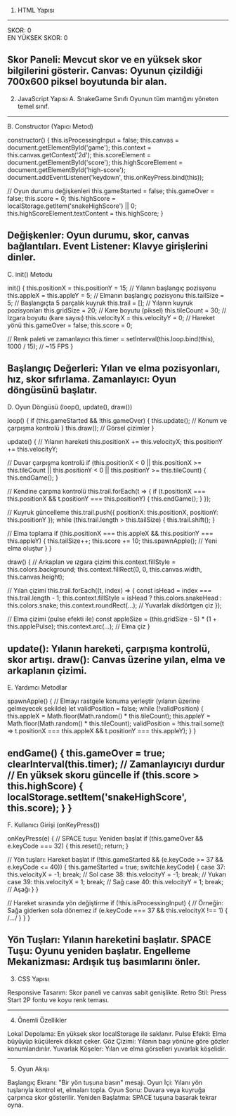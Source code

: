 1. HTML Yapısı
----------------------------------------------------------------------------------------------------------
<div class="game-container">
  <div class="score-panel">
    <div>SKOR: <span id="score">0</span></div>
    <div>EN YÜKSEK SKOR: <span id="high-score">0</span></div>
  </div>
  <canvas id="game" width="700" height="600"></canvas>
</div>

Skor Paneli: Mevcut skor ve en yüksek skor bilgilerini gösterir.
Canvas: Oyunun çizildiği 700x600 piksel boyutunda bir alan.
----------------------------------------------------------------------------------------------------------
2. JavaScript Yapısı
A. SnakeGame Sınıfı
Oyunun tüm mantığını yöneten temel sınıf.
----------------------------------------------------------------------------------------------------------
B. Constructor (Yapıcı Metod)

constructor() {
  this.isProcessingInput = false;
  this.canvas = document.getElementById('game');
  this.context = this.canvas.getContext('2d');
  this.scoreElement = document.getElementById('score');
  this.highScoreElement = document.getElementById('high-score');
  document.addEventListener('keydown', this.onKeyPress.bind(this));
  
  // Oyun durumu değişkenleri
  this.gameStarted = false;
  this.gameOver = false;
  this.score = 0;
  this.highScore = localStorage.getItem('snakeHighScore') || 0;
  this.highScoreElement.textContent = this.highScore;
}

Değişkenler: Oyun durumu, skor, canvas bağlantıları.
Event Listener: Klavye girişlerini dinler.
----------------------------------------------------------------------------------------------------------
C. init() Metodu

init() {
  this.positionX = this.positionY = 15; // Yılanın başlangıç pozisyonu
  this.appleX = this.appleY = 5;        // Elmanın başlangıç pozisyonu
  this.tailSize = 5;                    // Başlangıçta 5 parçalık kuyruk
  this.trail = [];                      // Yılanın kuyruk pozisyonları
  this.gridSize = 20;                   // Kare boyutu (piksel)
  this.tileCount = 30;                  // Izgara boyutu (kare sayısı)
  this.velocityX = this.velocityY = 0;  // Hareket yönü
  this.gameOver = false;
  this.score = 0;
  
  // Renk paleti ve zamanlayıcı
  this.timer = setInterval(this.loop.bind(this), 1000 / 15); // ~15 FPS
}

Başlangıç Değerleri: Yılan ve elma pozisyonları, hız, skor sıfırlama.
Zamanlayıcı: Oyun döngüsünü başlatır.
----------------------------------------------------------------------------------------------------------
D. Oyun Döngüsü (loop(), update(), draw())

loop() {
  if (this.gameStarted && !this.gameOver) {
    this.update(); // Konum ve çarpışma kontrolü
  }
  this.draw();     // Görsel çizimler
}

update() {
  // Yılanın hareketi
  this.positionX += this.velocityX;
  this.positionY += this.velocityY;

  // Duvar çarpışma kontrolü
  if (this.positionX < 0 || this.positionX >= this.tileCount || 
      this.positionY < 0 || this.positionY >= this.tileCount) {
    this.endGame();
  }

  // Kendine çarpma kontrolü
  this.trail.forEach(t => {
    if (t.positionX === this.positionX && t.positionY === this.positionY) {
      this.endGame();
    }
  });

  // Kuyruk güncelleme
  this.trail.push({ positionX: this.positionX, positionY: this.positionY });
  while (this.trail.length > this.tailSize) {
    this.trail.shift();
  }

  // Elma toplama
  if (this.positionX === this.appleX && this.positionY === this.appleY) {
    this.tailSize++;
    this.score += 10;
    this.spawnApple(); // Yeni elma oluştur
  }
}

draw() {
  // Arkaplan ve ızgara çizimi
  this.context.fillStyle = this.colors.background;
  this.context.fillRect(0, 0, this.canvas.width, this.canvas.height);

  // Yılan çizimi
  this.trail.forEach((t, index) => {
    const isHead = index === this.trail.length - 1;
    this.context.fillStyle = isHead ? this.colors.snakeHead : this.colors.snake;
    this.context.roundRect(...); // Yuvarlak dikdörtgen çiz
  });

  // Elma çizimi (pulse efekti ile)
  const appleSize = (this.gridSize - 5) * (1 + this.applePulse);
  this.context.arc(...); // Elma çiz
}

update(): Yılanın hareketi, çarpışma kontrolü, skor artışı.
draw(): Canvas üzerine yılan, elma ve arkaplanın çizimi.
----------------------------------------------------------------------------------------------------------
E. Yardımcı Metodlar

spawnApple() {
  // Elmayı rastgele konuma yerleştir (yılanın üzerine gelmeyecek şekilde)
  let validPosition = false;
  while (!validPosition) {
    this.appleX = Math.floor(Math.random() * this.tileCount);
    this.appleY = Math.floor(Math.random() * this.tileCount);
    validPosition = !this.trail.some(t => t.positionX === this.appleX && t.positionY === this.appleY);
  }
}

endGame() {
  this.gameOver = true;
  clearInterval(this.timer); // Zamanlayıcıyı durdur
  // En yüksek skoru güncelle
  if (this.score > this.highScore) {
    localStorage.setItem('snakeHighScore', this.score);
  }
}
----------------------------------------------------------------------------------------------------------
F. Kullanıcı Girişi (onKeyPress())

onKeyPress(e) {
  // SPACE tuşu: Yeniden başlat
  if (this.gameOver && e.keyCode === 32) {
    this.reset();
    return;
  }

  // Yön tuşları: Hareket başlat
  if (!this.gameStarted && (e.keyCode >= 37 && e.keyCode <= 40)) {
    this.gameStarted = true;
    switch(e.keyCode) {
      case 37: this.velocityX = -1; break; // Sol
      case 38: this.velocityY = -1; break; // Yukarı
      case 39: this.velocityX = 1;  break; // Sağ
      case 40: this.velocityY = 1;  break; // Aşağı
    }
  }

  // Hareket sırasında yön değiştirme
  if (!this.isProcessingInput) {
    // Örneğin: Sağa giderken sola dönemez
    if (e.keyCode === 37 && this.velocityX !== 1) { /*...*/ }
  }
}

Yön Tuşları: Yılanın hareketini başlatır.
SPACE Tuşu: Oyunu yeniden başlatır.
Engelleme Mekanizması: Ardışık tuş basımlarını önler.
----------------------------------------------------------------------------------------------------------
3. CSS Yapısı

Responsive Tasarım: Skor paneli ve canvas sabit genişlikte.
Retro Stil: Press Start 2P fontu ve koyu renk teması.

----------------------------------------------------------------------------------------------------------
4. Önemli Özellikler

Lokal Depolama: En yüksek skor localStorage ile saklanır.
Pulse Efekti: Elma büyüyüp küçülerek dikkat çeker.
Göz Çizimi: Yılanın başı yönüne göre gözler konumlandırılır.
Yuvarlak Köşeler: Yılan ve elma görselleri yuvarlak köşelidir.

----------------------------------------------------------------------------------------------------------
5. Oyun Akışı

Başlangıç Ekranı: "Bir yön tuşuna basın" mesajı.
Oyun İçi: Yılanı yön tuşlarıyla kontrol et, elmaları topla.
Oyun Sonu: Duvara veya kuyruğa çarpınca skor gösterilir.
Yeniden Başlatma: SPACE tuşuna basarak tekrar oyna.
